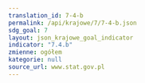 ```yaml
---
translation_id: 7-4-b
permalink: /api/krajowe/7/7-4-b.json
sdg_goal: 7
layout: json_krajowe_goal_indicator
indicator: "7.4.b"
zmienne: ogółem
kategorie: null
source_url: www.stat.gov.pl
---
```

